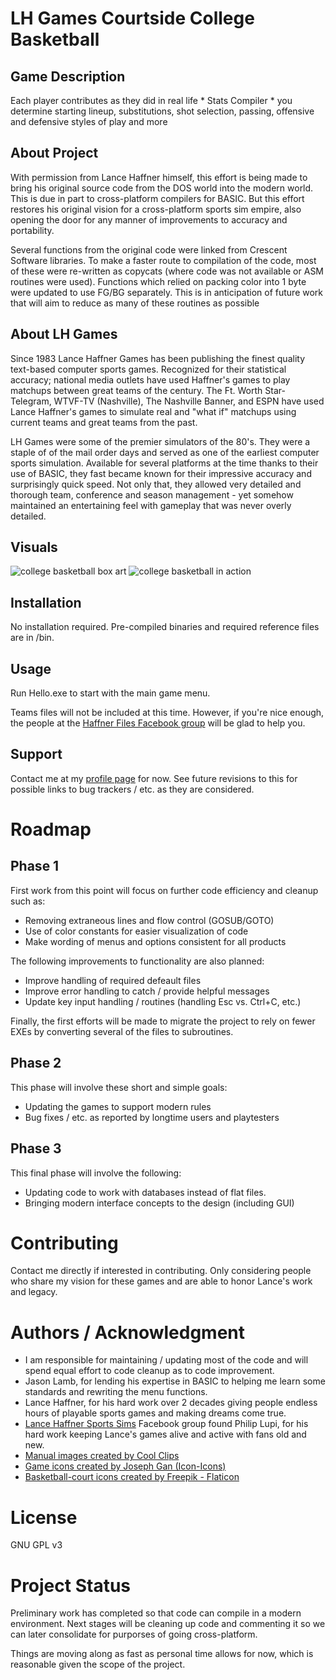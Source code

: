 # LH Games Courtside College Basketball

## Game Description
Each player contributes as they did in real life * Stats Compiler * you determine starting lineup, substitutions, shot selection, passing, offensive and defensive styles of play and more 

## About Project
With permission from Lance Haffner himself, this effort is being made to bring his original source code from the DOS world into the modern world. This is due in part to cross-platform compilers for BASIC. But this effort restores his original vision for a cross-platform sports sim empire, also opening the door for any manner of improvements to accuracy and portability.

Several functions from the original code were linked from Crescent Software libraries. To make a faster route to compilation of the code, most of these were re-written as copycats (where code was not available or ASM routines were used). Functions which relied on packing color into 1 byte were updated to use FG/BG separately. This is in anticipation of future work that will aim to reduce as many of these routines as possible

## About LH Games
Since 1983 Lance Haffner Games has been publishing the finest quality text-based computer sports games. Recognized for their statistical accuracy; national media outlets have used Haffner's games to play matchups between great teams of the century. The Ft. Worth Star-Telegram, WTVF-TV (Nashville), The Nashville Banner, and ESPN have used Lance Haffner's games to simulate real and "what if" matchups using current teams and great teams from the past.

LH Games were some of the premier simulators of the 80's. They were a staple of of the mail order days and  served as one of the earliest computer sports simulation. Available for several platforms at the time thanks to their use of BASIC, they fast became known for their impressive accuracy and surprisingly quick speed. Not only that, they allowed very detailed and thorough team, conference and season management - yet somehow maintained an entertaining feel with gameplay that was never overly detailed. 

## Visuals
![college basketball box art](https://github.com/jleonard2099/LHG_CollegeBB/tree/main/blob/main/cbb-box.jpg)
![college basketball in action](https://github.com/jleonard2099/LHG_CollegeBB/tree/main/blob/main/cbb-action.jpg)
	
## Installation
No installation required. Pre-compiled binaries and required reference files are in /bin.

## Usage
Run Hello.exe to start with the main game menu.

Teams files will not be included at this time. However, if you're nice enough, the people at the [Haffner Files Facebook group](https://www.facebook.com/groups/183455342454939) will be glad to help you.

## Support
Contact me at my [profile page](https://github.com/jleonard2099/jleonard2099/tree/main) for now.
See future revisions to this for possible links to bug trackers / etc. as they are considered.

# Roadmap
## Phase 1

First work from this point will focus on further code efficiency and cleanup such as:
- Removing extraneous lines and flow control (GOSUB/GOTO)
- Use of color constants for easier visualization of code
- Make wording of menus and options consistent for all products

The following improvements to functionality are also planned:
- Improve handling of required defeault files
- Improve error handling to catch / provide helpful messages
- Update key input handling / routines (handling Esc vs. Ctrl+C, etc.)

Finally, the first efforts will be made to migrate the project to rely on fewer EXEs by converting several of the files to subroutines.

## Phase 2
This phase will involve these short and simple goals:
- Updating the games to support modern rules
- Bug fixes / etc. as reported by longtime users and playtesters

## Phase 3
This final phase will involve the following:
- Updating code to work with databases instead of flat files.
- Bringing modern interface concepts to the design (including GUI)

# Contributing
Contact me directly if interested in contributing. Only considering people who share my vision for these games and are able to honor Lance's work and legacy.

# Authors / Acknowledgment
- I am responsible for maintaining / updating most of the code and will spend equal effort to code cleanup as to code improvement.
- Jason Lamb, for lending his expertise in BASIC to helping me learn some standards and rewriting the menu functions.
- Lance Haffner, for his hard work over 2 decades giving people endless hours of playable sports games and making dreams come true.
- [Lance Haffner Sports Sims](https://www.facebook.com/groups/115923978469802) Facebook group found Philip Lupi, for his hard work keeping Lance's games alive and active with fans old and new.
- [Manual images created by Cool Clips](http://search.coolclips.com/)
- [Game icons created by Joseph Gan (Icon-Icons)](https://icon-icons.com/users/XHgnBHIfJk0ZlajSy0A0x/icon-sets/)
- [Basketball-court icons created by Freepik - Flaticon](https://www.flaticon.com/free-icons/basketball-court)

# License
GNU GPL v3

# Project Status
Preliminary work has completed so that code can compile in a modern environment. Next stages will be cleaning up code and commenting it so we can later consolidate for purporses of going cross-platform.

Things are moving along as fast as personal time allows for now, which is reasonable given the scope of the project.
